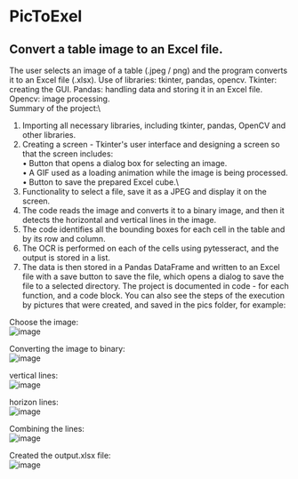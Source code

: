 # PicToExel
## Convert a table image to an Excel file.
The user selects an image of a table (.jpeg / png) and the program converts it to an Excel file (.xlsx).
Use of libraries: tkinter, pandas, opencv.
Tkinter: creating the GUI.
Pandas: handling data and storing it in an Excel file.
Opencv: image processing.\
Summary of the project:\
1. Importing all necessary libraries, including tkinter, pandas, OpenCV and other libraries.
2. Creating a screen - Tkinter's user interface and designing a screen so that the screen includes:\
• Button that opens a dialog box for selecting an image.\
• A GIF used as a loading animation while the image is being processed.\
• Button to save the prepared Excel cube.\
  3. Functionality to select a file, save it as a JPEG and display it on the screen.
4. The code reads the image and converts it to a binary image, and then it detects the horizontal and vertical lines in the image.
  5. The code identifies all the bounding boxes for each cell in the table and by its row and column.
  6. The OCR is performed on each of the cells using pytesseract, and the output is stored in a list.
  7. The data is then stored in a Pandas DataFrame and written to an Excel file with a save button to save the file, which opens a dialog to save the file to a selected directory.
The project is documented in code - for each function, and a code block.
You can also see the steps of the execution by pictures that were created, and saved in the pics folder, for example:

Choose the image:\
![image](https://github.com/TamarShayo/PicToExel/assets/120498576/91746a67-2dde-4672-ab24-5af700bfd224)

Converting the image to binary:\
![image](https://github.com/TamarShayo/PicToExel/assets/120498576/9e83154d-b344-4feb-86ff-c3f638ae6f8a)

vertical lines:\
![image](https://github.com/TamarShayo/PicToExel/assets/120498576/82d75c01-842f-43a2-a3eb-b60a5cf71b4c)

horizon lines:\
![image](https://github.com/TamarShayo/PicToExel/assets/120498576/1a36e6f1-8b96-4672-b2cd-b96559e89404)

Combining the lines:\
![image](https://github.com/TamarShayo/PicToExel/assets/120498576/567f87ab-6619-49e4-a802-73d162a62f41)

Created the output.xlsx file:\
![image](https://github.com/TamarShayo/PicToExel/assets/120498576/2ef44ecc-474a-429e-bb58-eeba24de1a28)
